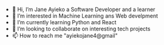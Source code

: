 - 👋 Hi, I’m Jane Ayieko a Software Developer and  a learner
- 👀 I’m interested in Machine Learning ans Web develpment
- 🌱 I’m currently learning Python and React
- 💞️ I’m looking to collaborate on interesting tech projects
- 📫 How to reach me "ayiekojane4@gmail"

<!---
AyiekoJane/AyiekoJane is a ✨ special ✨ repository because its `README.md` (this file) appears on your GitHub profile.
You can click the Preview link to take a look at your changes.
--->
